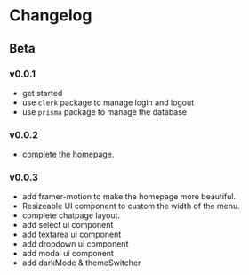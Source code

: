 # Changelog

## Beta

### v0.0.1

- get started
- use `clerk` package to manage login and logout
- use `prisma` package to manage the database


### v0.0.2

- complete the homepage.

### v0.0.3

- add framer-motion to make the homepage more beautiful.
- Resizeable UI component to custom the width of the menu.
- complete chatpage layout.
- add select ui component
- add textarea ui component
- add dropdown ui component
- add modal ui component
- add darkMode & themeSwitcher
